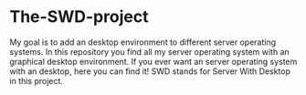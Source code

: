 # The-SWD-project
My goal is to add an desktop environment to different server operating systems. In this repository you find all my server operating system with an graphical desktop environment. If you ever want an server operating system with an desktop, here you can find it! SWD stands for Server With Desktop in this project.
